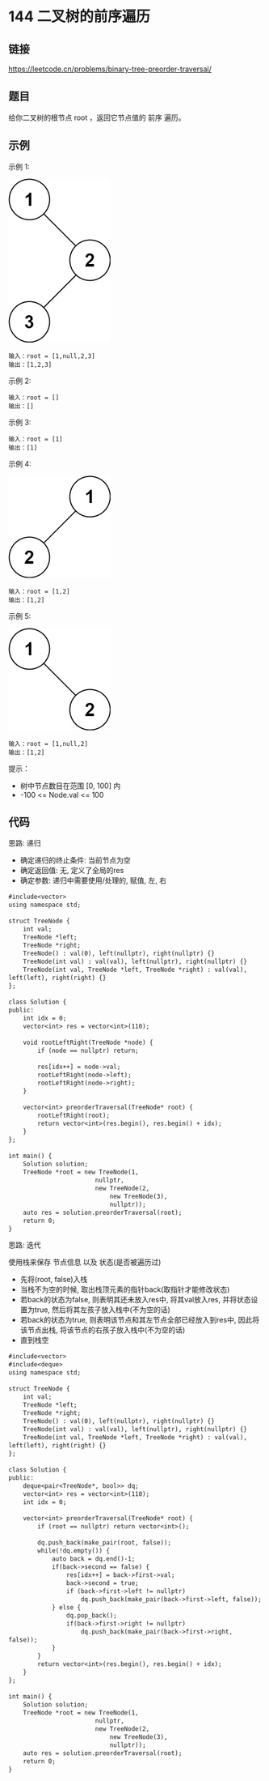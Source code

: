 # 144 二叉树的前序遍历
## 链接
https://leetcode.cn/problems/binary-tree-preorder-traversal/

## 题目 
给你二叉树的根节点 root ，返回它节点值的 前序 遍历。

## 示例
示例 1:

![](img/1example1.jpg)
```
输入：root = [1,null,2,3]
输出：[1,2,3]
```
示例 2:
```
输入：root = []
输出：[]
```
示例 3:
```
输入：root = [1]
输出：[1]
```
示例 4:

![](img/1example4.jpg)
```
输入：root = [1,2]
输出：[1,2]
```
示例 5:

![](img/1example5.jpg)
```
输入：root = [1,null,2]
输出：[1,2]
```

提示：

- 树中节点数目在范围 [0, 100] 内
- -100 <= Node.val <= 100 

## 代码
思路: 递归
- 确定递归的终止条件: 当前节点为空
- 确定返回值: 无, 定义了全局的res
- 确定参数: 递归中需要使用/处理的, 赋值, 左, 右
```
#include<vector>
using namespace std;

struct TreeNode {
    int val;
    TreeNode *left;
    TreeNode *right;
    TreeNode() : val(0), left(nullptr), right(nullptr) {}
    TreeNode(int val) : val(val), left(nullptr), right(nullptr) {}
    TreeNode(int val, TreeNode *left, TreeNode *right) : val(val), left(left), right(right) {}
};
    
class Solution {
public:
    int idx = 0;
    vector<int> res = vector<int>(110);
    
    void rootLeftRight(TreeNode *node) {
        if (node == nullptr) return;
        
        res[idx++] = node->val;
        rootLeftRight(node->left);
        rootLeftRight(node->right);
    }
    
    vector<int> preorderTraversal(TreeNode* root) {
        rootLeftRight(root);
        return vector<int>(res.begin(), res.begin() + idx);
    }
};

int main() {
    Solution solution;
    TreeNode *root = new TreeNode(1, 
                        nullptr, 
                        new TreeNode(2, 
                            new TreeNode(3), 
                            nullptr));
    auto res = solution.preorderTraversal(root);
    return 0;
}
```

思路: 迭代

使用栈来保存 节点信息 以及 状态(是否被遍历过)
- 先将(root, false)入栈
- 当栈不为空的时候, 取出栈顶元素的指针back(取指针才能修改状态)
- 若back的状态为false, 则表明其还未放入res中, 将其val放入res, 并将状态设置为true, 然后将其左孩子放入栈中(不为空的话)
- 若back的状态为true, 则表明该节点和其左节点全部已经放入到res中, 因此将该节点出栈, 将该节点的右孩子放入栈中(不为空的话)
- 直到栈空

```
#include<vector>
#include<deque>
using namespace std;

struct TreeNode {
    int val;
    TreeNode *left;
    TreeNode *right;
    TreeNode() : val(0), left(nullptr), right(nullptr) {}
    TreeNode(int val) : val(val), left(nullptr), right(nullptr) {}
    TreeNode(int val, TreeNode *left, TreeNode *right) : val(val), left(left), right(right) {}
};
    
class Solution {
public:
    deque<pair<TreeNode*, bool>> dq;
    vector<int> res = vector<int>(110);
    int idx = 0;
    
    vector<int> preorderTraversal(TreeNode* root) {
        if (root == nullptr) return vector<int>();

        dq.push_back(make_pair(root, false));
        while(!dq.empty()) {
            auto back = dq.end()-1;
            if(back->second == false) {
                res[idx++] = back->first->val;
                back->second = true;
                if (back->first->left != nullptr)
                    dq.push_back(make_pair(back->first->left, false));
            } else {
                dq.pop_back();
                if(back->first->right != nullptr)
                    dq.push_back(make_pair(back->first->right, false));
            }
        }
        return vector<int>(res.begin(), res.begin() + idx);
    }
};

int main() {
    Solution solution;
    TreeNode *root = new TreeNode(1, 
                        nullptr, 
                        new TreeNode(2, 
                            new TreeNode(3), 
                            nullptr));
    auto res = solution.preorderTraversal(root);
    return 0;
}
```